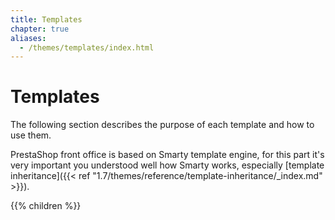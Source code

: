 ```yaml
---
title: Templates
chapter: true
aliases:
  - /themes/templates/index.html
---
```


# Templates

The following section describes the purpose of each template and how to use them.

PrestaShop front office is based on Smarty template engine, for this part it's very important
you understood well how Smarty works, especially [template inheritance]({{< ref "1.7/themes/reference/template-inheritance/_index.md" >}}).

{{% children %}}
